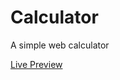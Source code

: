 # Calculator

A simple web calculator

<a href='https://sabbir-h04.github.io/Calculator'>Live Preview </a>

